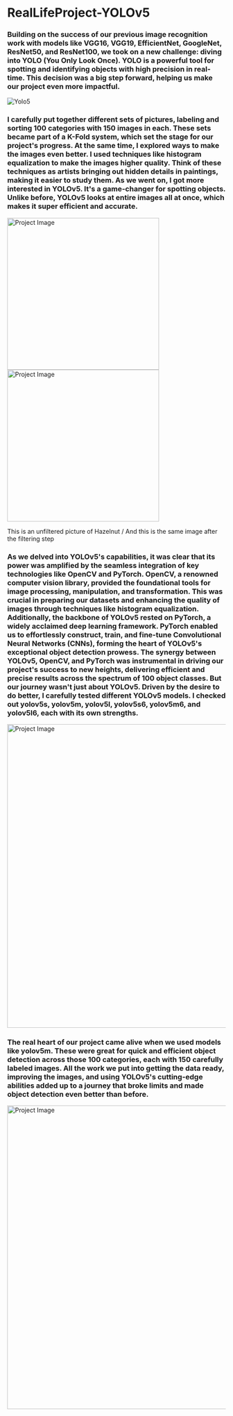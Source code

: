 # RealLifeProject-YOLOv5

### Building on the success of our previous image recognition work with models like VGG16, VGG19, EfficientNet, GoogleNet, ResNet50, and ResNet100, we took on a new challenge: diving into YOLO (You Only Look Once). YOLO is a powerful tool for spotting and identifying objects with high precision in real-time. This decision was a big step forward, helping us make our project even more impactful.

![Yolo5](https://github.com/oguzgnrn/RealLifeProject-YOLOv5/assets/96068121/a797f364-1549-4528-bef1-1fc6d5d00d52)





### I carefully put together different sets of pictures, labeling and sorting 100 categories with 150 images in each. These sets became part of a K-Fold system, which set the stage for our project's progress. At the same time, I explored ways to make the images even better. I used techniques like histogram equalization to make the images higher quality. Think of these techniques as artists bringing out hidden details in paintings, making it easier to study them. As we went on, I got more interested in YOLOv5. It's a game-changer for spotting objects. Unlike before, YOLOv5 looks at entire images all at once, which makes it super efficient and accurate.

<img src="https://github.com/oguzgnrn/RealLifeProject-YOLOv5/assets/96068121/80bfecdf-ccef-4d0d-a2d5-1e55d47facbd" alt="Project Image" width="350" height="350"> <img src="https://github.com/oguzgnrn/RealLifeProject-YOLOv5/assets/96068121/6150db0e-a927-4af1-bb92-0f1f197dd0ed" alt="Project Image" width="350" height="350">

This is an unfiltered picture of Hazelnut          /      And this is the same image after the filtering step





### As we delved into YOLOv5's capabilities, it was clear that its power was amplified by the seamless integration of key technologies like OpenCV and PyTorch. OpenCV, a renowned computer vision library, provided the foundational tools for image processing, manipulation, and transformation. This was crucial in preparing our datasets and enhancing the quality of images through techniques like histogram equalization. Additionally, the backbone of YOLOv5 rested on PyTorch, a widely acclaimed deep learning framework. PyTorch enabled us to effortlessly construct, train, and fine-tune Convolutional Neural Networks (CNNs), forming the heart of YOLOv5's exceptional object detection prowess. The synergy between YOLOv5, OpenCV, and PyTorch was instrumental in driving our project's success to new heights, delivering efficient and precise results across the spectrum of 100 object classes. But our journey wasn't just about YOLOv5. Driven by the desire to do better, I carefully tested different YOLOv5 models. I checked out yolov5s, yolov5m, yolov5l, yolov5s6, yolov5m6, and yolov5l6, each with its own strengths.
<img src="https://github.com/oguzgnrn/RealLifeProject-YOLOv5/assets/96068121/ef200696-a77f-4560-80fe-d2f1a256e846" alt="Project Image" width="900" height="700">





### The real heart of our project came alive when we used models like yolov5m. These were great for quick and efficient object detection across those 100 categories, each with 150 carefully labeled images. All the work we put into getting the data ready, improving the images, and using YOLOv5's cutting-edge abilities added up to a journey that broke limits and made object detection even better than before.
<img src="https://github.com/oguzgnrn/RealLifeProject-YOLOv5/assets/96068121/801c43c2-4693-4588-8507-aaa931ad0589" alt="Project Image" width="900" height="700">



